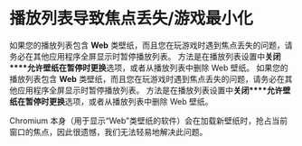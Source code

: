 # 播放列表导致焦点丢失/游戏最小化

如果您的播放列表包含 **Web** 类壁纸，而且您在玩游戏时遇到焦点丢失的问题，请务必在其他应用程序全屏显示时暂停播放列表。 方法是在播放列表设置中**关闭****允许壁纸在暂停时更换**选项，或者从播放列表中删除 Web 壁纸。 如果您的播放列表包含 **Web** 类壁纸，而且您在玩游戏时遇到焦点丢失的问题，请务必在其他应用程序全屏显示时暂停播放列表。 方法是在播放列表设置中**关闭****允许壁纸在暂停时更换**选项，或者从播放列表中删除 Web 壁纸。

Chromium 本身（用于显示“Web”类壁纸的软件）会在加载新壁纸时，抢占当前窗口的焦点，因此很遗憾，我们无法轻易地解决此问题。
